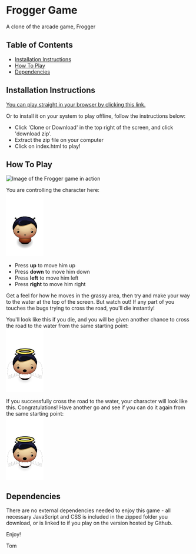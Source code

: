 # Frogger Game
A clone of the arcade game, Frogger

## Table of Contents

* [Installation Instructions](#installation-instructions)
* [How To Play](#how-to-play)
* [Dependencies](#dependencies)

## Installation Instructions

[You can play straight in your browser by clicking this link.](http://htmlpreview.github.io/?https://github.com/tomastephenson/frogger-game/blob/master/index.html)

Or to install it on your system to play offline, follow the instructions below:
* Click 'Clone or Download' in the top right of the screen, and click 'download zip'.
* Extract the zip file on your computer
* Click on index.html to play!

## How To Play
![Image of the Frogger game in action]()

You are controlling the character here:
<br>
![Image of the main character](https://github.com/tomastephenson/frogger-game/blob/master/images/char-boy.png)

* Press **up** to move him up
* Press **down** to move him down
* Press **left** to move him left
* Press **right** to move him right

Get a feel for how he moves in the grassy area, then try and make your way to the water at the top of the screen. But watch out! If any part of you touches the bugs trying to cross the road, you'll die instantly!

You'll look like this if you die, and you will be given another chance to cross the road to the water from the same starting point:
<br>
![Image of the main character when he dies](https://github.com/tomastephenson/frogger-game/blob/master/images/char-boy-death.png)

If you successfully cross the road to the water, your character will look like this. Congratulations! Have another go and see if you can do it again from the same starting point:
<br>
![Image of the main character when he dies](https://github.com/tomastephenson/frogger-game/blob/master/images/char-boy-death.png)

## Dependencies
There are no external dependencies needed to enjoy this game - all necessary JavaScript and CSS is included in the zipped folder you download, or is linked to if you play on the version hosted by Github.


Enjoy!

Tom
